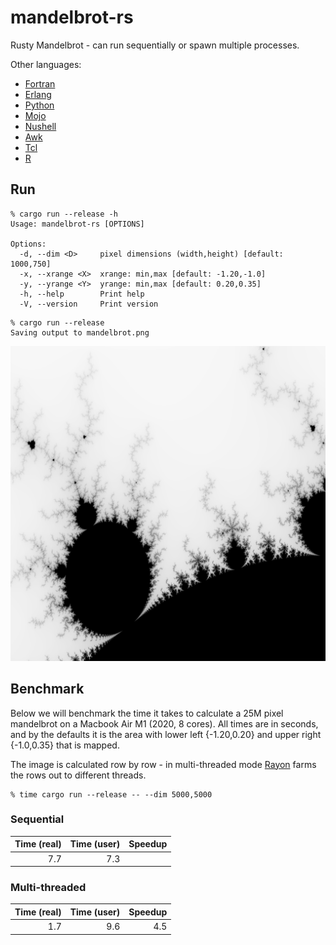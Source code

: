 mandelbrot-rs
==============

Rusty Mandelbrot - can run sequentially or spawn multiple processes.

Other languages:
* [Fortran](https://github.com/jesper-olsen/mandelbrot-f) 
* [Erlang](https://github.com/jesper-olsen/mandelbrot_erl) 
* [Python](https://github.com/jesper-olsen/mandelbrot-py) 
* [Mojo](https://github.com/jesper-olsen/mandelbrot-mojo)
* [Nushell](https://github.com/jesper-olsen/mandelbrot-nu)
* [Awk](https://github.com/jesper-olsen/mandelbrot-awk)
* [Tcl](https://github.com/jesper-olsen/mandelbrot-tcl)
* [R](https://github.com/jesper-olsen/mandelbrot-R)


Run
-----

```
% cargo run --release -h
Usage: mandelbrot-rs [OPTIONS]

Options:
  -d, --dim <D>     pixel dimensions (width,height) [default: 1000,750]
  -x, --xrange <X>  xrange: min,max [default: -1.20,-1.0]
  -y, --yrange <Y>  yrange: min,max [default: 0.20,0.35]
  -h, --help        Print help
  -V, --version     Print version
```

```
% cargo run --release
Saving output to mandelbrot.png
```
![PNG](https://raw.githubusercontent.com/jesper-olsen/mandelbrot-rs/master/mandelbrot.png) 

Benchmark
---------

Below we will benchmark the time it takes to calculate a 25M pixel mandelbrot on a Macbook Air M1 (2020, 8 cores). All times are in seconds, and by the defaults it is the area with lower left {-1.20,0.20} and upper right {-1.0,0.35} that is mapped.

The image is calculated row by row - in multi-threaded mode 
[Rayon](https://docs.rs/rayon/latest/rayon/) farms the rows out to different threads.

```
% time cargo run --release -- --dim 5000,5000 
```

### Sequential 

| Time (real) | Time (user) | Speedup |
| ---------:  | ----------: | ------: |
| 7.7         | 7.3         |         |

### Multi-threaded 

| Time (real) | Time (user) | Speedup |
| ---------:  | ----------: | ------: |
| 1.7         | 9.6         | 4.5     |

